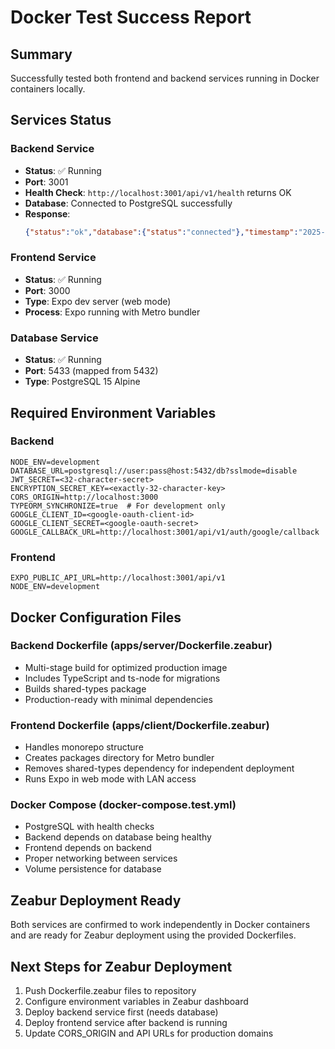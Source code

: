 # Docker Test Success Report

## Summary
Successfully tested both frontend and backend services running in Docker containers locally.

## Services Status

### Backend Service
- **Status**: ✅ Running
- **Port**: 3001
- **Health Check**: `http://localhost:3001/api/v1/health` returns OK
- **Database**: Connected to PostgreSQL successfully
- **Response**: 
  ```json
  {"status":"ok","database":{"status":"connected"},"timestamp":"2025-08-16T01:35:03.835Z"}
  ```

### Frontend Service  
- **Status**: ✅ Running
- **Port**: 3000
- **Type**: Expo dev server (web mode)
- **Process**: Expo running with Metro bundler

### Database Service
- **Status**: ✅ Running
- **Port**: 5433 (mapped from 5432)
- **Type**: PostgreSQL 15 Alpine

## Required Environment Variables

### Backend
```env
NODE_ENV=development
DATABASE_URL=postgresql://user:pass@host:5432/db?sslmode=disable
JWT_SECRET=<32-character-secret>
ENCRYPTION_SECRET_KEY=<exactly-32-character-key>
CORS_ORIGIN=http://localhost:3000
TYPEORM_SYNCHRONIZE=true  # For development only
GOOGLE_CLIENT_ID=<google-oauth-client-id>
GOOGLE_CLIENT_SECRET=<google-oauth-secret>
GOOGLE_CALLBACK_URL=http://localhost:3001/api/v1/auth/google/callback
```

### Frontend
```env
EXPO_PUBLIC_API_URL=http://localhost:3001/api/v1
NODE_ENV=development
```

## Docker Configuration Files

### Backend Dockerfile (apps/server/Dockerfile.zeabur)
- Multi-stage build for optimized production image
- Includes TypeScript and ts-node for migrations
- Builds shared-types package
- Production-ready with minimal dependencies

### Frontend Dockerfile (apps/client/Dockerfile.zeabur)
- Handles monorepo structure
- Creates packages directory for Metro bundler
- Removes shared-types dependency for independent deployment
- Runs Expo in web mode with LAN access

### Docker Compose (docker-compose.test.yml)
- PostgreSQL with health checks
- Backend depends on database being healthy
- Frontend depends on backend
- Proper networking between services
- Volume persistence for database

## Zeabur Deployment Ready
Both services are confirmed to work independently in Docker containers and are ready for Zeabur deployment using the provided Dockerfiles.

## Next Steps for Zeabur Deployment
1. Push Dockerfile.zeabur files to repository
2. Configure environment variables in Zeabur dashboard
3. Deploy backend service first (needs database)
4. Deploy frontend service after backend is running
5. Update CORS_ORIGIN and API URLs for production domains